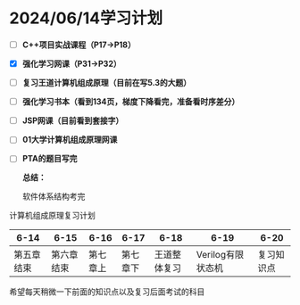 # **2024/06/14学习计划**

- [ ] **C++项目实战课程（P17->P18）**

- [x] **强化学习网课（P31->P32）**

- [ ] **复习王道计算机组成原理（目前在写5.3的大题）**

- [ ] **强化学习书本（看到134页，梯度下降看完，准备看时序差分）**

- [ ] **JSP网课（目前看到套接字）**

- [ ] **01大学计算机组成原理网课**

- [ ] **PTA的题目写完**

  **总结：**

  软件体系结构考完

计算机组成原理复习计划

| 6-14       | 6-15       | 6-16     | 6-17     | 6-18         | 6-19              | 6-20       |
| ---------- | ---------- | -------- | -------- | ------------ | ----------------- | ---------- |
| 第五章结束 | 第六章结束 | 第七章上 | 第七章下 | 王道整体复习 | Verilog有限状态机 | 复习知识点 |

希望每天稍微一下前面的知识点以及复习后面考试的科目
